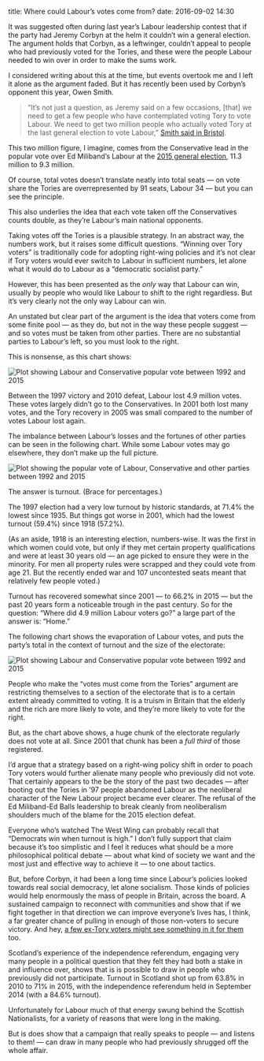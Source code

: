 title: Where could Labour’s votes come from?
date: 2016-09-02 14:30

It was suggested often during last year’s Labour leadership contest that if the party had Jeremy Corbyn at the helm it couldn’t win a general election. The argument holds that Corbyn, as a leftwinger, couldn’t appeal to people who had previously voted for the Tories, and these were the people Labour needed to win over in order to make the sums work.

I considered writing about this at the time, but events overtook me and I left it alone as the argument faded. But it has recently been used by Corbyn’s opponent this year, Owen Smith.

> “It’s not just a question, as Jeremy said on a few occasions, [that] we need to get a few people who have contemplated voting Tory to vote Labour. We need to get two million people who actually voted Tory at the last general election to vote Labour,” [Smith said in Bristol][bristol-vid].

[bristol-vid]: https://www.youtube.com/watch?v=ZwoeTFP5zOk

This two million figure, I imagine, comes from the Conservative lead in the popular vote over Ed Miliband’s Labour at the [2015 general election][2015-ge], 11.3 million to 9.3 million.

[2015-ge]: http://www.bbc.co.uk/news/election/2015/results

Of course, total votes doesn’t translate neatly into total seats — on vote share the Tories are overrepresented by 91 seats, Labour 34 — but you can see the principle.

This also underlies the idea that each vote taken off the Conservatives counts double, as they’re Labour’s main national opponents.

Taking votes off the Tories is a plausible strategy. In an abstract way, the numbers work, but it raises some difficult questions. “Winning over Tory voters” is traditionally code for adopting right-wing policies and it’s not clear if Tory voters would ever switch to Labour in sufficient numbers, let alone what it would do to Labour as a “democratic socialist party.”

However, this has been presented as the *only* way that Labour can win, usually by people who would like Labour to shift to the right regardless. But it’s very clearly not the only way Labour can win.

An unstated but clear part of the argument is the idea that voters come from some finite pool — as they do, but not in the way these people suggest — and so votes must be taken from other parties. There are no substantial parties to Labour’s left, so you must look to the right.

This is nonsense, as this chart shows:

<p class="full-width">
    <img
        alt="Plot showing Labour and Conservative popular vote between 1992 and 2015"
        src="http://www.robjwells.com/images/lab_con_1992-2015.svg"
        class="no-border">
</p>

Between the 1997 victory and 2010 defeat, Labour lost 4.9 million votes. These votes largely didn’t go to the Conservatives. In 2001 both lost many votes, and the Tory recovery in 2005 was small compared to the number of votes Labour lost again.

The imbalance between Labour’s losses and the fortunes of other parties can be seen in the following chart. While some Labour votes may go elsewhere, they don’t make up the full picture.

<p class="full-width">
    <img
        alt="Plot showing the popular vote of Labour, Conservative and other parties between 1992 and 2015"
        src="http://www.robjwells.com/images/vote_change_1992-2015.svg"
        class="no-border">
</p>

The answer is turnout. (Brace for percentages.)

The 1997 election had a very low turnout by historic standards, at 71.4% the lowest since 1935. But things got worse in 2001, which had the lowest turnout (59.4%) since 1918 (57.2%).

(As an aside, 1918 is an interesting election, numbers-wise. It was the first in which women could vote, but only if they met certain property qualifications and were at least 30 years old — an age picked to ensure they were in the minority. For men all property rules were scrapped and they could vote from age 21. But the recently ended war and 107 uncontested seats meant that relatively few people voted.)

Turnout has recovered somewhat since 2001 — to 66.2% in 2015 — but the past 20 years form a noticeable trough in the past century. So for the question: “Where did 4.9 million Labour voters go?” a large part of the answer is: “Home.”

The following chart shows the evaporation of Labour votes, and puts the party’s total in the context of turnout and the size of the electorate:

<p class="full-width">
    <img
        alt="Plot showing Labour and Conservative popular vote between 1992 and 2015"
        src="http://www.robjwells.com/images/lab_electorate_1992-2015.svg"
        class="no-border">
</p>

People who make the “votes must come from the Tories” argument are restricting themselves to a section of the electorate that is to a certain extent already committed to voting. It is a truism in Britain that the elderly and the rich are more likely to vote, and they’re more likely to vote for the right.

But, as the chart above shows, a huge chunk of the electorate regularly does not vote at all. Since 2001 that chunk has been a *full third* of those registered.

I’d argue that a strategy based on a right-wing policy shift in order to poach Tory voters would further alienate many people who previously did not vote. That certainly appears to the be the story of the past two decades — after booting out the Tories in ’97 people abandoned Labour as the neoliberal character of the New Labour project became ever clearer. The refusal of the Ed Miliband-Ed Balls leadership to break cleanly from neoliberalism shoulders much of the blame for the 2015 election defeat.

Everyone who’s watched The West Wing can probably recall that “Democrats win when turnout is high.” I don’t fully support that claim because it’s too simplistic and I feel it reduces what should be a more philosophical political debate — about what kind of society we want and the most just and effective way to achieve it — to one about tactics.

But, before Corbyn, it had been a long time since Labour’s policies looked towards real social democracy, let alone socialism. Those kinds of policies would help enormously the mass of people in Britain, across the board. A sustained campaign to reconnect with communities and show that if we fight together in that direction we can improve everyone’s lives has, I think, a far greater chance of pulling in enough of those non-voters to secure victory. And hey, [a few ex-Tory voters might see something in it for them][tax-creds-video] too.

[tax-creds-video]: https://youtu.be/G9NPF1iXBjw?t=56s

Scotland’s experience of the independence referendum, engaging very many people in a political question that they felt they had both a stake in and influence over, shows that is is possible to draw in people who previously did not participate. Turnout in Scotland shot up from 63.8% in 2010 to 71% in 2015, with the independence referendum held in September 2014 (with a 84.6% turnout).

Unfortunately for Labour much of that energy swung behind the Scottish Nationalists, for a variety of reasons that were long in the making.

But is does show that a campaign that really speaks to people — and listens to them! — can draw in many people who had previously shrugged off the whole affair.
